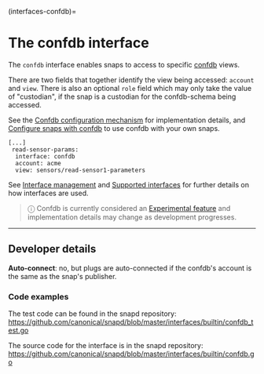 (interfaces-confdb)=
# The confdb interface

The `confdb` interface enables snaps to access to specific  [confdb](/interfaces/confdb) views.

There are two fields that together identify the view being accessed: `account` and `view`. There is also an optional `role` field which may only take the value of "custodian", if the snap is a custodian for the confdb-schema being accessed.

See the [Confdb configuration mechanism](/interfaces/confdb) for implementation details, and [Configure snaps with confdb](/) to use confdb with your own snaps.

```
[...]
 read-sensor-params:
  interface: confdb
  account: acme
  view: sensors/read-sensor1-parameters
```

[comment]: <> (```{tip})

See [Interface management](/) and [Supported interfaces](/interfaces/index) for further details on how interfaces are used.

[comment]: <> (```)

> ⓘ  Confdb is currently considered an [Experimental feature](https://forum.snapcraft.io/t/experimental-features/41241) and implementation details may change as development progresses.

---

<h2 id='heading--dev-details'>Developer details </h2>

**Auto-connect**: no, but plugs are auto-connected if the confdb's account is the same as the snap's publisher.

### Code examples

The test code can be found in the snapd repository:</br>https://github.com/canonical/snapd/blob/master/interfaces/builtin/confdb_test.go

The source code for the interface is in the snapd repository:
</br>https://github.com/canonical/snapd/blob/master/interfaces/builtin/confdb.go


